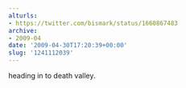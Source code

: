 ```yaml
---
alturls:
- https://twitter.com/bismark/status/1660867483
archive:
- 2009-04
date: '2009-04-30T17:20:39+00:00'
slug: '1241112039'
---
```


heading in to death valley.

